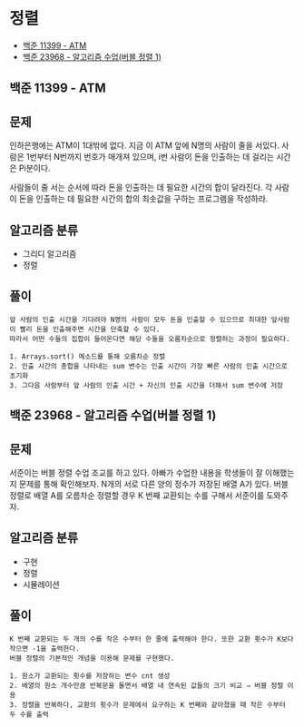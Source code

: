 # **정렬**
- [백준 11399 - ATM](#백준-11399---atm)
- [백준 23968 - 알고리즘 수업(버블 정렬 1)](#백준-23968---알고리즘-수업--버블-정렬-1-)





## 백준 11399 - ATM


## 문제
인하은행에는 ATM이 1대밖에 없다. 지금 이 ATM 앞에 N명의 사람이 줄을 서있다.
사람은 1번부터 N번까지 번호가 매개져 있으며, i번 사람이 돈을 인출하는 데 걸리는 시간은 Pi분이다.

사람들이 줄 서는 순서에 따라 돈을 인출하는 데 필요한 시간의 합이 달라진다.
각 사람이 돈을 인출하는 데 필요한 시간의 합의 최솟값을 구하는 프로그램을 작성하라.


## 알고리즘 분류
- 그리디 알고리즘
- 정렬

## 풀이
~~~
앞 사람의 인출 시간을 기다려야 N명의 사람이 모두 돈을 인출할 수 있으므로 최대한 앞사람이 빨리 돈을 인출해주면 시간을 단축할 수 있다. 
따라서 어떤 수들의 집합이 들어온다면 해당 수들을 오름차순으로 정렬하는 과정이 필요하다. 

1. Arrays.sort() 메소드를 통해 오름차순 정렬 
2. 인출 시간의 총합을 나타내는 sum 변수는 인출 시간이 가장 빠른 사람의 인출 시간으로 초기화 
3. 그다음 사람부터 앞 사람의 인출 시간 + 자신의 인출 시간을 더해서 sum 변수에 저장 
~~~


## 백준 23968 - 알고리즘 수업(버블 정렬 1)



## 문제
서준이는 버블 정렬 수업 조교를 하고 있다. 아빠가 수업한 내용을 학생들이 잘 이해했는지 문제를 통해 확인해보자.
N개의 서로 다른 양의 정수가 저장된 배열 A가 있다. 버블 정렬로 배열 A를 오름차순 정렬할 경우 K 번째 교환되는 수를 구해서 서준이를 도와주자.

## 알고리즘 분류
- 구현
- 정렬
- 시뮬레이션

## 풀이
~~~
K 번째 교환되는 두 개의 수를 작은 수부터 한 줄에 출력해야 한다. 또한 교환 횟수가 K보다 작으면 -1을 출력한다. 
버블 정렬의 기본적인 개념을 이용해 문제를 구현했다. 

1. 원소가 교환되는 횟수를 저장하는 변수 cnt 생성
2. 배열의 원소 개수만큼 반복문을 돌면서 배열 내 연속된 값들의 크기 비교 ⇒ 버블 정렬 이용 
3. 정렬을 반복하다, 교환의 횟수가 문제에서 요구하는 K 번째와 같아졌을 때 작은 수부터 두 수를 출력
~~~
